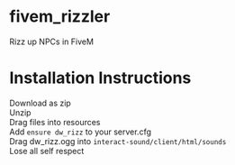 # fivem_rizzler
Rizz up NPCs in FiveM

# Installation Instructions
Download as zip  
Unzip  
Drag files into resources  
Add `ensure dw_rizz` to your server.cfg  
Drag dw_rizz.ogg into `interact-sound/client/html/sounds`  
Lose all self respect
